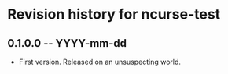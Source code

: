 # Revision history for ncurse-test

## 0.1.0.0 -- YYYY-mm-dd

* First version. Released on an unsuspecting world.
